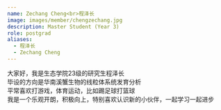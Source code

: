 ```yaml
---
name: Zechang Cheng<br>程泽长
image: images/member/chengzechang.jpg
description: Master Student (Year 3)
role: postgrad
aliases:
  - 程泽长
  - Zechang Cheng
---
```


<centre>
大家好，我是生态学院23级的研究生程泽长<br>
毕设的方向是华南溪蟹生物的线粒体系统发育分析<br>
平常喜欢打游戏，体育运动，比如踢足球打篮球<br>
我是一个乐观开朗，积极向上，特别喜欢认识新的小伙伴，一起学习一起进步
</centre>
